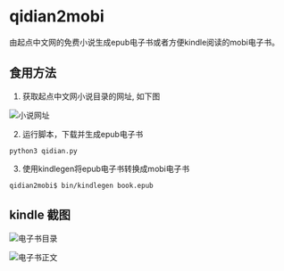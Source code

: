 # qidian2mobi

由起点中文网的免费小说生成epub电子书或者方便kindle阅读的mobi电子书。

## 食用方法

1. 获取起点中文网小说目录的网址, 如下图

![小说网址](https://github.com/fondoger/qidian2mobi/raw/master/screenshots/screenshot1.png)

2. 运行脚本，下载并生成epub电子书

```
python3 qidian.py
```

3. 使用kindlegen将epub电子书转换成mobi电子书

```
qidian2mobi$ bin/kindlegen book.epub
```

## kindle 截图

![电子书目录](https://github.com/fondoger/qidian2mobi/raw/master/screenshots/screenshot2.png)


![电子书正文](https://github.com/fondoger/qidian2mobi/raw/master/screenshots/screenshot3.png)

